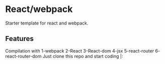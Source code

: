 <h1>React/webpack</h1>


   <p>Starter template for react and webpack.</p>
     <h2> Features</h2>
        Compilation with 
        1-<span>webpack</span>
        2-<span>React</span> 
        3-<span>React-dom</span>
        4-<span>jsx</span> 
        5-<span>react-router</span>
        6-<span>react-router-dom</span>
        Just clone this repo and start coding |: